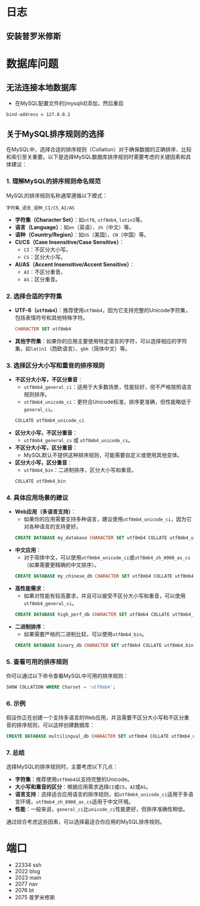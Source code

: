

# 日志
## 安装普罗米修斯
# 数据库问题
## 无法连接本地数据库
- 在MySQL配置文件的[mysqlid]添加，然后重启
```
bind-address = 127.0.0.1
```



## 关于MySQL排序规则的选择
在MySQL中，选择合适的排序规则（Collation）对于确保数据的正确排序、比较和索引至关重要。以下是选择MySQL数据库排序规则时需要考虑的关键因素和具体建议：

### 1. **理解MySQL的排序规则命名规范**
MySQL的排序规则名称通常遵循以下模式：
```
字符集_语言_语种_CI/CS_AI/AS
```
- **字符集（Character Set）**：如`utf8`, `utf8mb4`, `latin1`等。
- **语言（Language）**：如`en`（英语）、`zh`（中文）等。
- **语种（Country/Region）**：如`US`（美国）、`CN`（中国）等。
- **CI/CS（Case Insensitive/Case Sensitive）**：
  - `CI`：不区分大小写。
  - `CS`：区分大小写。
- **AI/AS（Accent Insensitive/Accent Sensitive）**：
  - `AI`：不区分重音。
  - `AS`：区分重音。

### 2. **选择合适的字符集**
- **UTF-8（`utf8mb4`）**：推荐使用`utf8mb4`，因为它支持完整的Unicode字符集，包括表情符号和其他特殊字符。
  ```sql
  CHARACTER SET utf8mb4
  ```
- **其他字符集**：如果你的应用主要使用特定语言的字符，可以选择相应的字符集，如`latin1`（西欧语言）、`gbk`（简体中文）等。

### 3. **选择区分大小写和重音的排序规则**
- **不区分大小写，不区分重音**：
  - `utf8mb4_general_ci`：适用于大多数场景，性能较好，但不严格按照语言规则排序。
  - `utf8mb4_unicode_ci`：更符合Unicode标准，排序更准确，但性能略低于`general_ci`。
  ```sql
  COLLATE utf8mb4_unicode_ci
  ```
- **区分大小写，不区分重音**：
  - `utf8mb4_general_cs` 或 `utf8mb4_unicode_cs`。
- **不区分大小写，区分重音**：
  - MySQL默认不提供这种排序规则，可能需要自定义或使用其他变体。
- **区分大小写，区分重音**：
  - `utf8mb4_bin`：二进制排序，区分大小写和重音。
  ```sql
  COLLATE utf8mb4_bin
  ```

### 4. **具体应用场景的建议**
- **Web应用（多语言支持）**：
  - 如果你的应用需要支持多种语言，建议使用`utf8mb4_unicode_ci`，因为它对各种语言的支持更好。
  ```sql
  CREATE DATABASE my_database CHARACTER SET utf8mb4 COLLATE utf8mb4_unicode_ci;
  ```
- **中文应用**：
  - 对于简体中文，可以使用`utf8mb4_unicode_ci`或`utf8mb4_zh_0900_as_cs`（如果需要更精确的中文排序）。
  ```sql
  CREATE DATABASE my_chinese_db CHARACTER SET utf8mb4 COLLATE utf8mb4_zh_0900_as_cs;
  ```
- **高性能需求**：
  - 如果对性能有较高要求，并且可以接受不区分大小写和重音，可以使用`utf8mb4_general_ci`。
  ```sql
  CREATE DATABASE high_perf_db CHARACTER SET utf8mb4 COLLATE utf8mb4_general_ci;
  ```
- **二进制排序**：
  - 如果需要严格的二进制比较，可以使用`utf8mb4_bin`。
  ```sql
  CREATE DATABASE binary_db CHARACTER SET utf8mb4 COLLATE utf8mb4_bin;
  ```

### 5. **查看可用的排序规则**
你可以通过以下命令查看MySQL中可用的排序规则：
```sql
SHOW COLLATION WHERE Charset = 'utf8mb4';
```

### 6. **示例**
假设你正在创建一个支持多语言的Web应用，并且需要不区分大小写和不区分重音的排序规则，可以这样创建数据库：
```sql
CREATE DATABASE multilingual_db CHARACTER SET utf8mb4 COLLATE utf8mb4_unicode_ci;
```

### 7. **总结**
选择MySQL的排序规则时，主要考虑以下几点：
- **字符集**：推荐使用`utf8mb4`以支持完整的Unicode。
- **大小写和重音的区分**：根据应用需求选择`CI`或`CS`，`AI`或`AS`。
- **语言支持**：选择适合应用语言的排序规则，如`utf8mb4_unicode_ci`适用于多语言环境，`utf8mb4_zh_0900_as_cs`适用于中文环境。
- **性能**：一般来说，`general_ci`比`unicode_ci`性能更好，但排序准确性稍低。

通过综合考虑这些因素，可以选择最适合你应用的MySQL排序规则。


# 端口
- 22334 ssh
- 2022  blog
- 2023 main
- 2077 nav
- 2076 bt
- 2075 普罗米修斯






